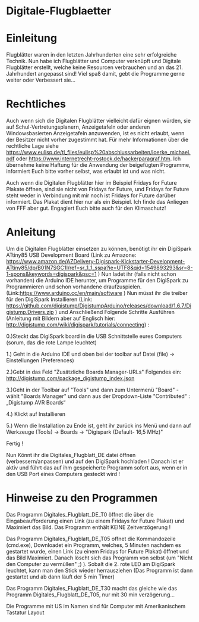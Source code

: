 # Digitale-Flugblaetter 


# Einleitung
Flugblätter waren in den letzten Jahrhunderten eine sehr erfolgreiche Technik. Nun habe ich Flugblätter und Computer verknüpft und Digitale Flugblätter erstellt, welche keine Resourcen verbrauchen und an das 21. Jahrhundert angepasst sind! Viel spaß damit, gebt die Programme gerne weiter oder Verbessert sie...

# Rechtliches 
Auch wenn sich die Digitalen Flugblätter vielleicht dafür eignen würden, sie auf Schul-Vertretungsplanern, Anzeigetafeln oder anderen Windowsbasierten Anzeigetafeln anzuwenden, ist es nicht erlaubt, wenn der Besitzer nicht vorher zugestimmt hat. Für mehr Informationen über die rechtliche Lage siehe https://www.eulisp.de/tl_files/eulisp%20abschlussarbeiten/loerke_michael.pdf oder https://www.internetrecht-rostock.de/hackerparagraf.htm. Ich übernehme keine Haftung für die Anwendung der beigefügten Programme, informiert Euch bitte vorher selbst, was erlaubt ist und was nicht.

Auch wenn die Digitalen Flugblätter hier im Beispiel Fridays for Future Plakate öffnen, sind sie nicht von Fridays for Future, und Fridays for Future steht weder in Verbindung mit mir noch ist Fridays for Future darüber informiert. Das Plakat dient hier nur als ein Beispiel. Ich finde das Anliegen von FFF aber gut. Engagiert Euch bitte auch für den Klimaschutz!

# Anleitung
Um die Digitalen Flugblätter einsetzen zu können, benötigt ihr ein DigiSpark ATtiny85 USB Development Board (Link zu Amazone:  https://www.amazon.de/AZDelivery-Digispark-Kickstarter-Development-ATtiny85/dp/B01N7SGC1I/ref=sr_1_1_sspa?ie=UTF8&qid=1549893293&sr=8-1-spons&keywords=digispark&psc=1 )
Nun ladet ihr (falls nicht schon vorhanden) die Arduino IDE herunter, um Programme für den DigiSpark zu Programmieren und schon vorhandene draufzuspielen.
(Link:https://www.arduino.cc/en/main/software )
Nun müsst ihr die treiber für den DigiSpark Installieren (Link: https://github.com/digistump/DigistumpArduino/releases/download/1.6.7/Digistump.Drivers.zip )
und Anschließend Folgende Schritte Ausführen (Anleitung mit Bildern aber auf Englisch hier: http://digistump.com/wiki/digispark/tutorials/connecting) :

0.)Steckt das DigiSpark board in die USB Schnittstelle eures Computers (sorum, das die rote Lampe leuchtet)

1.) Geht in die Arduino IDE und oben bei der toolbar auf Datei (file)  →  Einstellungen (Preferences)

2.)Gebt in das Feld "Zusätzliche Boards Manager-URLs" Folgendes ein: http://digistump.com/package_digistump_index.json

3.)Geht in der Toolbar auf "Tools" und dann zum Untermenü "Board" - wählt "Boards Manager" und dann aus der Dropdown-Liste "Contributed" :  „Digistump AVR Boards“

4.) Klickt auf Installieren

5.) Wenn die Installation zu Ende ist, geht ihr zurück ins Menü und dann auf Werkzeuge (Tools) → Boards → "Digispark (Default- 16,5 MHz)"

Fertig !

Nun Könnt ihr die Digitales_Flugblatt_DE datei öffnen (verbessern/anpassen) und auf den DigiSpark hochladen !
Danach ist er aktiv und führt das auf ihm gespeicherte Programm sofort aus, wenn er in den USB Port eines Computers gesteckt wird ! 
# Hinweise zu den Programmen 
Das Programm Digitales_Flugblatt_DE_T0 öffnet die über die Eingabeaufforderung einen Link (zu einem Fridays for Future Plakat) und Maximiert das Bild. Das Programm enthält KEINE Zeitverzögerung !

Das Programm Digitales_Flugblatt_DE_T05 offnet die Kommandozeile (cmd.exe), Downloadet ein Programm, welches, 5 Minuten nachdem es gestartet wurde, einen Link (zu einem Fridays for Future Plakat) öffnet und das Bild Maximiert. Danach löscht sich das Programm von selbst (um "Nicht den Computer zu vermüllen" ;) ). Sobalt die 2. rote LED am DigiSpark leuchtet, kann man den Stick wieder herrausziehen (Das Programm ist dann gestartet und ab dann läuft der 5 min Timer)

Das Programm Digitales_Flugblatt_DE_T30 macht das gleiche wie das Programm Digitales_Flugblatt_DE_T05, nur mit 30 min verzögerung...

Die Programme mit US im Namen sind für Computer mit Amerikanischem Tastatur Layout








